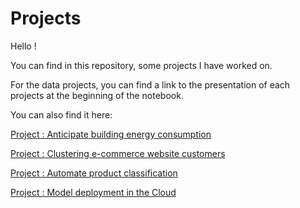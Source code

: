 # Projects

Hello !

You can find in this repository, some projects I have worked on.

For the data projects, you can find a link to the presentation of each projects at the beginning of the notebook.

You can also find it here:

[Project : Anticipate building energy consumption](https://docs.google.com/presentation/d/1OFDVz5BU7CKdbmVaWFwMxT5u_4BurZoN_LgyrZNbMAc/edit?usp=sharing)

[Project : Clustering e-commerce website customers](https://docs.google.com/presentation/d/1IJ3htMfe7Ks34KiZl_3iZ52nXF59oHtB_A38BntY6PM/edit?usp=sharing)

[Project : Automate product classification](https://docs.google.com/presentation/d/1TCFFW03ZJZaeU88HXEeBYSkU19dpQJUd7AsnmOTi2K8/edit?usp=sharing)

[Project : Model deployment in the Cloud](https://docs.google.com/presentation/d/1qWBxta1_aGsXhI4qatkODA4zdZ3gJ7K7XKPResbZ2b4/edit?usp=sharing)
